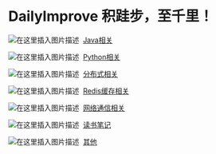 # DailyImprove 积跬步，至千里！

![在这里插入图片描述](https://github.com/tony-wnx/DailyImprove/blob/master/img/java.png)&nbsp;&nbsp;[Java相关](https://github.com/tony-wnx/DailyImprove/tree/master/docs/Java)

![在这里插入图片描述](https://github.com/tony-wnx/DailyImprove/blob/master/img/python.png)&nbsp;&nbsp;[Python相关](https://github.com/tony-wnx/DailyImprove/tree/master/docs/Python)

![在这里插入图片描述](https://github.com/tony-wnx/DailyImprove/blob/master/img/distributed.png)&nbsp;&nbsp;[分布式相关](https://github.com/tony-wnx/DailyImprove/tree/master/docs/Distributed)

![在这里插入图片描述](https://github.com/tony-wnx/DailyImprove/blob/master/img/redis.png)&nbsp;&nbsp;[Redis缓存相关](https://github.com/tony-wnx/DailyImprove/tree/master/docs/Redis)

![在这里插入图片描述](https://github.com/tony-wnx/DailyImprove/blob/master/img/network.png)&nbsp;&nbsp;[网络通信相关](https://github.com/tony-wnx/DailyImprove/tree/master/docs/Network)

![在这里插入图片描述](https://github.com/tony-wnx/DailyImprove/blob/master/img/notes.png)&nbsp;&nbsp;[读书笔记](https://github.com/tony-wnx/DailyImprove/tree/master/docs/BookNotes)


![在这里插入图片描述](https://github.com/tony-wnx/DailyImprove/blob/master/img/qita.png)&nbsp;&nbsp;[其他](https://github.com/tony-wnx/DailyImprove/tree/master/docs/Other)

